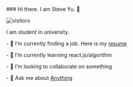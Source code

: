 \### Hi there. I am Steve Yu. 👋 

 ![visitors](https://visitor-badge.glitch.me/badge?page_id=SteveYuOWO/SteveYuOWO)

I am student in university. 



\- 🔭 I’m currently finding a job. Here is my [resume](https://steveyuowo.github.io/)

\- 🌱 I’m currently learning react.js/algorithm

\- 👯 I’m looking to collaborate on something

\- 💬 Ask me about [Anything](https://github.com/SteveYuOWO/SteveYuOWO/issues)



<!--

**maczyt/maczyt** is a ✨ _special_ ✨ repository because its `README.md` (this file) appears on your GitHub profile.



Here are some ideas to get you started:



\- 🔭 I’m currently working on ...

\- 🌱 I’m currently learning ...

\- 👯 I’m looking to collaborate on ...

\- 🤔 I’m looking for help with ...

\- 💬 Ask me about ...

\- 📫 How to reach me: ...

\- 😄 Pronouns: ...

\- ⚡ Fun fact: ...

-->

